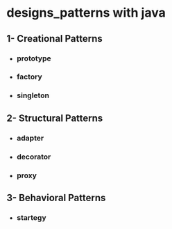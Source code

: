 # designs_patterns with java

## 1- Creational Patterns
* ### prototype

* ### factory

* ### singleton

## 2- Structural Patterns
* ### adapter

* ### decorator

* ### proxy

## 3- Behavioral Patterns

* ### startegy